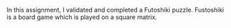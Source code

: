 In this assignment, I validated and completed a Futoshiki puzzle. Fustoshiki is a board game which is played on a square matrix.
